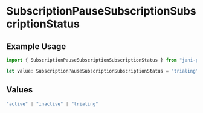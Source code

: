 # SubscriptionPauseSubscriptionSubscriptionStatus

## Example Usage

```typescript
import { SubscriptionPauseSubscriptionSubscriptionStatus } from "jani-payments/models/operations";

let value: SubscriptionPauseSubscriptionSubscriptionStatus = "trialing";
```

## Values

```typescript
"active" | "inactive" | "trialing"
```